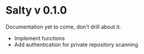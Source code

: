 # Salty v 0.1.0
Documentation yet to come, don't drill about it.
* Implement functions
* Add authentication for private repository scanning

